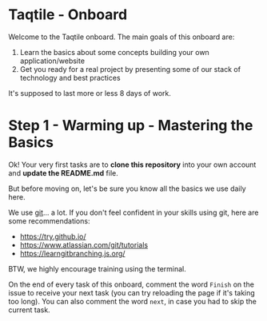 # Taqtile - Onboard

Welcome to the Taqtile onboard. The main goals of this onboard are:

1. Learn the basics about some concepts building your own application/website
1. Get you ready for a real project by presenting some of our stack of technology and best practices

It's supposed to last more or less 8 days of work.

# Step 1 - Warming up - Mastering the Basics

Ok! Your very first tasks are to **clone this repository** into your own account and **update the README.md** file.

But before moving on, let's be sure you know all the basics we use daily here.

We use [git](https://git-scm.com/)... a lot. If you don't feel confident in your skills using git, here are some recommendations:

- https://try.github.io/
- https://www.atlassian.com/git/tutorials
- https://learngitbranching.js.org/

BTW, we highly encourage training using the terminal.

On the end of every task of this onboard, comment the word `Finish` on the issue to receive your next task (you can try reloading the page if it's taking too long).
You can also comment the word `next`, in case you had to skip the current task.
